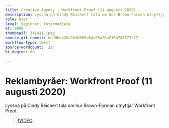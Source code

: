 ```yaml
---
title: Creative Agency - Workfront Proof (11 augusti 2020)
description: Lyssna på Cindy Reichert tala om hur Brown-Forman utnyttjar Workfront Proof.
role: User
level: Beginner, Intermediate
kt: 9999
thumbnail: 341411.jpeg
source-git-commit: edd0bdb28a9b3d065a64a95af6a216b747577c77
workflow-type: tm+mt
source-wordcount: '32'
ht-degree: 0%

---
```


# Reklambyråer: Workfront Proof (11 augusti 2020)

Lyssna på Cindy Reichert tala om hur Brown-Forman utnyttjar Workfront Proof.

>[!VIDEO](https://video.tv.adobe.com/v/341411/?quality=12&learn=on)

